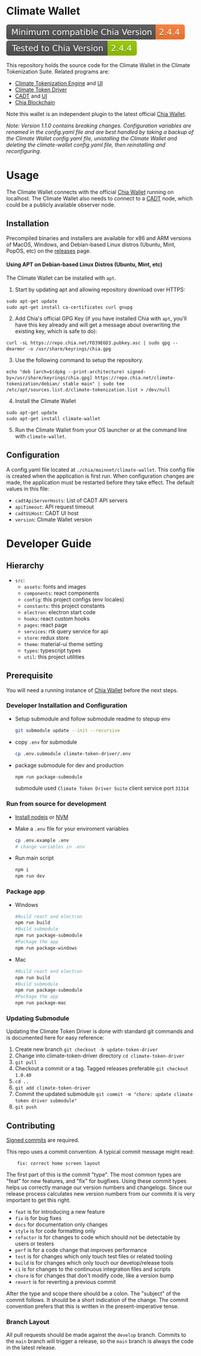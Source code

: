 # Climate Wallet

![Minimum Chia Version](https://raw.githubusercontent.com/Chia-Network/core-registry-api/main/minimumChiaVersion.svg)  
![Tested Up to Chia Version](https://raw.githubusercontent.com/Chia-Network/core-registry-api/main/testedChiaVersion.svg)

This repository holds the source code for the Climate Wallet in the Climate Tokenization Suite. Related programs are:

- [Climate Tokenization Engine](https://github.com/Chia-Network/Climate-Tokenization-Engine) and [UI](https://github.com/Chia-Network/Climate-Tokenization-Engine-UI)
- [Climate Token Driver](https://github.com/Chia-Network/climate-token-driver)
- [CADT](https://github.com/Chia-Network/cadt) and [UI](https://github.com/Chia-Network/cadt-ui)
- [Chia Blockchain](https://github.com/Chia-Network/chia-blockchain)

Note this wallet is an independent plugin to the latest official [Chia Wallet](https://www.chia.net/downloads/).

_Note: Version 1.1.0 contains breaking changes. Configuration variables are renamed in the config.yaml file and are best handled by taking a backup of the Climate Wallet config.yaml file, unistalling the Climate Wallet and deleting the climate-wallet config.yaml file, then reinstalling and reconfiguring._

# Usage

The Climate Wallet connects with the official [Chia Wallet](https://www.chia.net/downloads/) running on localhost. The Climate Wallet also needs to connect to a [CADT](https://github.com/Chia-Network/cadt) node, which could be a publicly available observer node.

## Installation

Precompiled binaries and installers are available for x86 and ARM versions of MacOS, Windows, and Debian-based Linux distros (Ubuntu, Mint, PopOS, etc) on the [releases](https://github.com/Chia-Network/Climate-Wallet/releases) page.

#### Using APT on Debian-based Linux Distros (Ubuntu, Mint, etc)

The Climate Wallet can be installed with `apt`.

1. Start by updating apt and allowing repository download over HTTPS:

```
sudo apt-get update
sudo apt-get install ca-certificates curl gnupg
```

2.  Add Chia's official GPG Key (if you have installed Chia with `apt`, you'll have this key already and will get a message about overwriting the existing key, which is safe to do):

```
curl -sL https://repo.chia.net/FD39E6D3.pubkey.asc | sudo gpg --dearmor -o /usr/share/keyrings/chia.gpg
```

3. Use the following command to setup the repository.

```
echo "deb [arch=$(dpkg --print-architecture) signed-by=/usr/share/keyrings/chia.gpg] https://repo.chia.net/climate-tokenization/debian/ stable main" | sudo tee /etc/apt/sources.list.d/climate-tokenization.list > /dev/null
```

4.  Install the Climate Wallet

```
sudo apt-get update
sudo apt-get install climate-wallet
```

5.  Run the Climate Wallet from your OS launcher or at the command line with `climate-wallet`.

## Configuration

A config.yaml file located at `./chia/mainnet/climate-wallet`. This config file is created when the application is first run. When configuration changes are made, the application must be restarted before they take effect. The default values in this file:

- `cadtApiServerHosts`: List of CADT API servers
- `apiTimeout`: API request timeout
- `cadtUiHost`: CADT UI host
- `version`: Climate Wallet version

# Developer Guide

## Hierarchy

- `src`:
  - `assets`: fonts and images
  - `components`: react components
  - `config`: this project configs (env locales)
  - `constants`: this project constants
  - `electron`: electron start code
  - `hooks`: react custom hooks
  - `pages`: react page
  - `services`: rtk query service for api
  - `store`: redux store
  - `theme`: material-ui theme setting
  - `types`: typescript types
  - `util`: this project utilities

## Prerequisite

You will need a running instance of [Chia Wallet](https://www.chia.net/downloads/) before the next steps.

### Developer Installation and Configuration

- Setup submodule and follow submodule readme to stepup env

  ```sh
  git submodule update --init --recursive
  ```

- copy `.env` for submodule
  ```sh
  cp .env.submodule climate-token-driver/.env
  ```
- package submodule for dev and production

  ```sh
  npm run package-submodule
  ```

  submodule used `Climate Token Driver Suite` client service port `31314`

### Run from source for development

- [Install nodejs](https://nodejs.org/en/) or [NVM](https://github.com/nvm-sh/nvm)

- Make a `.env` file for your enviroment variables

  ```sh
  cp .env.example .env
  # change variables in .env
  ```

- Run main script

  ```sh
  npm i
  npm run dev
  ```

### Package app

- Windows

  ```sh
  #Build react and electron
  npm run build
  #Build submodule
  npm run package-submodule
  #Package the app
  npm run package-windows

  ```

- Mac

  ```sh
  #Build react and electron
  npm run build
  #Build submodule
  npm run package-submodule
  #Package the app
  npm run package-mac
  ```

### Updating Submodule

Updating the Climate Token Driver is done with standard git commands and is documented here for easy reference:

1.  Create new branch `git checkout -b update-token-driver`
2.  Change into climate-token-driver directory `cd climate-token-driver`
3.  `git pull`
4.  Checkout a commit or a tag. Tagged releases preferable `git checkout 1.0.40`
5.  `cd ..`
6.  `git add climate-token-driver`
7.  Commit the updated submodule `git commit -m "chore: update climate token driver submodule"`
8.  `git push`


## Contributing

[Signed commits](https://docs.github.com/en/authentication/managing-commit-signature-verification/signing-commits) are required.

This repo uses a commit convention. A typical commit message might read:

```
    fix: correct home screen layout
```

The first part of this is the commit "type". The most common types are "feat" for new features, and "fix" for bugfixes. Using these commit types helps us correctly manage our version numbers and changelogs. Since our release process calculates new version numbers from our commits it is very important to get this right.

- `feat` is for introducing a new feature
- `fix` is for bug fixes
- `docs` for documentation only changes
- `style` is for code formatting only
- `refactor` is for changes to code which should not be detectable by users or testers
- `perf` is for a code change that improves performance
- `test` is for changes which only touch test files or related tooling
- `build` is for changes which only touch our develop/release tools
- `ci` is for changes to the continuous integration files and scripts
- `chore` is for changes that don't modify code, like a version bump
- `revert` is for reverting a previous commit

After the type and scope there should be a colon. The "subject" of the commit follows. It should be a short indication of the change. The commit convention prefers that this is written in the present-imperative tense.

### Branch Layout

All pull requests should be made against the `develop` branch. Commits to the `main` branch will trigger a release, so the `main` branch is always the code in the latest release.
